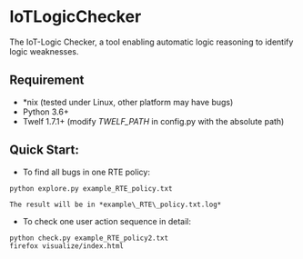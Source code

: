 # IoTLogicChecker
The IoT-Logic Checker, a tool enabling automatic logic reasoning to identify logic weaknesses.

## Requirement
+ \*nix (tested under Linux, other platform may have bugs)
+ Python 3.6+
+ Twelf 1.7.1+ (modify *TWELF\_PATH* in config.py with the absolute path)

## Quick Start:
+ To find all bugs in one RTE policy:
```
python explore.py example_RTE_policy.txt
```
    The result will be in *example\_RTE\_policy.txt.log*

+ To check one user action sequence in detail:
```
python check.py example_RTE_policy2.txt
firefox visualize/index.html
```

